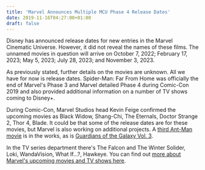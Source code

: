 ```yaml
---
title: 'Marvel Announces Multiple MCU Phase 4 Release Dates'
date: 2019-11-16T04:27:00+01:00
draft: false
---
```


Disney has announced release dates for new entries in the Marvel Cinematic Universe. However, it did not reveal the names of these films. The unnamed movies in question will arrive on October 7, 2022; February 17, 2023; May 5, 2023; July 28, 2023; and November 3, 2023.

As previously stated, further details on the movies are unknown. All we have for now is release dates. Spider-Man: Far From Home was officially the end of Marvel's Phase 3 and Marvel detailed Phase 4 during Comic-Con 2019 and also provided additional information on a number of TV shows coming to Disney+.

During Comic-Con, Marvel Studios head Kevin Feige confirmed the upcoming movies as Black Widow, Shang-Chi, The Eternals, Doctor Strange 2, Thor 4, Blade. It could be that some of the release dates are for these movies, but Marvel is also working on additional projects. A [third Ant-Man movie](https://www.gamespot.com/articles/ant-man-director-returning-for-third-movie/1100-6471103/) is in the works, as is [Guardians of the Galaxy Vol. 3](https://www.gamespot.com/articles/guardians-of-the-galaxy-3-might-begin-filming-soon/1100-6466584/).

In the TV series department there's The Falcon and The Winter Solider, Loki, WandaVision, What If...?, Hawkeye. You can find out [more about Marvel's upcoming movies and TV shows here](https://www.gamespot.com/gallery/marvel-phase-4-movies-and-tv-shows-spider-man-retu/2900-2644/).